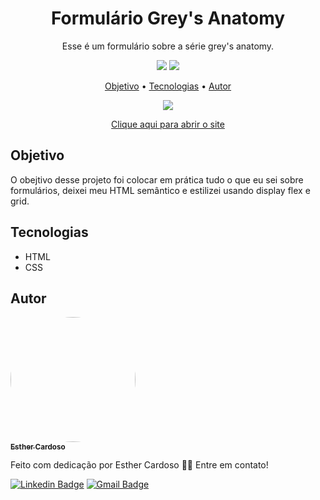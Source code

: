<h1 align="center">Formulário Grey's Anatomy</h1>
<p align="center">Esse é um formulário sobre a série grey's anatomy.</p>
<p align="center">
  <img src="https://img.shields.io/github/license/Esther-Cardoso/Pagina-Login-e-Cadastro">
  <img src="http://img.shields.io/static/v1?label=status&message=concluido&color=GREEN&style=flat"/>
</p>

<p align="center">
<a href="#objetivo">Objetivo</a> • <a href="#tecnologias">Tecnologias</a> • <a href="#autor">Autor</a>
</p>

<p align="center">
<img src="https://media-exp1.licdn.com/dms/image/C4E22AQFHObFzFfZrGA/feedshare-shrink_2048_1536/0/1639569199416?e=1642636800&v=beta&t=SI4OTdLr2sH5g7dl-5bKCXrlb8pbEVAI-ohWDwLZIMw">
</p>
<p align="center">
  <a href="https://esther-cardoso.github.io/Formulario-GreysAnatomy/">Clique aqui para abrir o site</a>
</p>

## Objetivo
O obejtivo desse projeto foi colocar em prática tudo o que eu sei sobre formulários, deixei meu HTML semântico e estilizei usando display flex e grid.

## Tecnologias
- HTML
- CSS

## Autor
<a href="https://www.linkedin.com/in/esther-cardoso/">
 <img style="border-radius: 50%;" src="https://avatars.githubusercontent.com/u/70102263?v=4" width="200px;" alt=""/>
 <br />
 <sub><b>Esther Cardoso</b></sub></a>

Feito com dedicação por Esther Cardoso 👋🏽 Entre em contato!

[![Linkedin Badge](https://img.shields.io/badge/-Esther-blue?style=flat-square&logo=Linkedin&logoColor=white&link=https://www.linkedin.com/in/esther-cardoso/)](https://www.linkedin.com/in/esther-cardoso/)
[![Gmail Badge](https://img.shields.io/badge/-esthercardosofernandes@gmail.com-c14438?style=flat-square&logo=Gmail&logoColor=white&link=mailto:esthercardosofernandes.com)](mailto:esthercardosofernandes@gmail.com)
